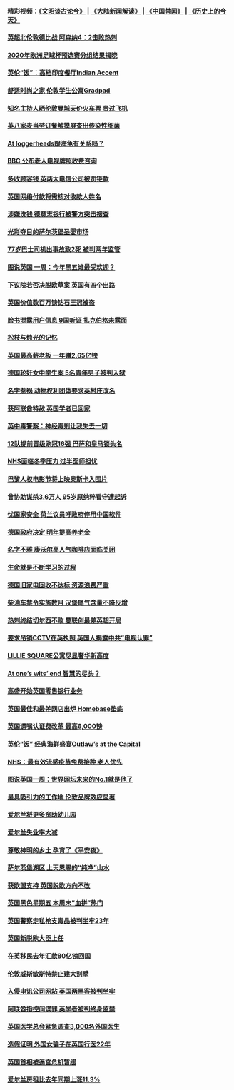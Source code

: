 #### 精彩视频：[《文昭谈古论今》](https://github.com/gfw-breaker/wenzhao/blob/master/README.md?t=12031531) | [《大陆新闻解读》](https://github.com/gfw-breaker/ntdtv-comedy/blob/master/README.md?t=12031531) | [《中国禁闻》](https://github.com/gfw-breaker/ntdtv-news/blob/master/README.md?t=12031531) | [《历史上的今天》](https://github.com/gfw-breaker/today-in-history/blob/master/README.md?t=12031531) 

#### [英超北伦敦德比战 阿森纳4：2击败热刺](../pages/nsc974/n10887322.md?t=12031531) 

#### [2020年欧洲足球杯预选赛分组结果揭晓](../pages/nsc974/n10887348.md?t=12031531) 

#### [英伦“饭”：高档印度餐厅Indian Accent](../pages/nsc974/n10887152.md?t=12031531) 

#### [舒适时尚之家 伦敦学生公寓Gradpad](../pages/nsc974/n10887125.md?t=12031531) 

#### [知名主持人晒伦敦曼城天价火车票 贵过飞机](../pages/nsc974/n10887062.md?t=12031531) 

#### [英八家麦当劳订餐触摸屏查出传染性细菌](../pages/nsc974/n10886684.md?t=12031531) 

#### [At loggerheads跟海龟有关系吗？](../pages/nsc974/n10883586.md?t=12031531) 

#### [BBC 公布老人电视牌照收费咨询](../pages/nsc974/n10883556.md?t=12031531) 

#### [多收顾客钱 英两大电信公司被罚钜款](../pages/nsc974/n10883526.md?t=12031531) 

#### [英国网络付款将需核对收款人姓名](../pages/nsc974/n10883510.md?t=12031531) 

#### [涉嫌洗钱 德意志银行被警方突击搜查](../pages/nsc974/n10881516.md?t=12031531) 

#### [光彩夺目的萨尔茨堡圣婴市场](../pages/nsc974/n10881904.md?t=12031531) 

#### [77岁巴士司机出事故致2死 被判两年监管](../pages/nsc974/n10881843.md?t=12031531) 

#### [图说英国 一周：今年黑五谁最受欢迎？](../pages/nsc974/n10881815.md?t=12031531) 

#### [下议院若否决脱欧草案 英国有四个出路](../pages/nsc974/n10881130.md?t=12031531) 

#### [英国价值数百万镑钻石王冠被盗](../pages/nsc974/n10881169.md?t=12031531) 

#### [脸书泄露用户信息 9国听证 扎克伯格未露面](../pages/nsc974/n10881125.md?t=12031531) 

#### [松枝与烛光的记忆](../pages/nsc974/n10881139.md?t=12031531) 

#### [英国最高薪老板 一年赚2.65亿镑](../pages/nsc974/n10881230.md?t=12031531) 

#### [德国轮奸女中学生案 5名青年男子被判入狱](../pages/nsc974/n10880979.md?t=12031531) 

#### [名字惹祸  动物权利团体要求英村庄改名](../pages/nsc974/n10881160.md?t=12031531) 

#### [获阿联酋特赦 英国学者已回家](../pages/nsc974/n10881153.md?t=12031531) 

#### [英中毒警察：神经毒剂让我失去一切](../pages/nsc974/n10881143.md?t=12031531) 

#### [12队提前晋级欧冠16强 巴萨和皇马锁头名](../pages/nsc974/n10880196.md?t=12031531) 

#### [NHS面临冬季压力 过半医师担忧](../pages/nsc974/n10879741.md?t=12031531) 

#### [巴黎人权电影节将上映奥斯卡入围片](../pages/nsc974/n10878917.md?t=12031531) 

#### [曾协助谋杀3.6万人 95岁原纳粹看守遭起诉](../pages/nsc974/n10878873.md?t=12031531) 

#### [忧国家安全 荷兰议员吁政府停用中国软件](../pages/nsc974/n10878705.md?t=12031531) 

#### [德国政府决定 明年提高养老金](../pages/nsc974/n10877273.md?t=12031531) 

#### [名字不雅 康沃尔高人气咖啡店面临关闭](../pages/nsc974/n10877462.md?t=12031531) 

#### [生命就是不断学习的过程](../pages/nsc974/n10877459.md?t=12031531) 

#### [德国旧家电回收不达标 资源浪费严重](../pages/nsc974/n10877132.md?t=12031531) 

#### [柴油车禁令实施数月 汉堡尾气含量不降反增](../pages/nsc974/n10877082.md?t=12031531) 

#### [热刺终结切尔西不败 曼联创最差英超开局](../pages/nsc974/n10873883.md?t=12031531) 

#### [要求吊销CCTV在英执照 英国人揭露中共“电视认罪”](../pages/nsc974/n10873615.md?t=12031531) 

#### [LILLIE SQUARE公寓尽显奢华新高度](../pages/nsc974/n10873631.md?t=12031531) 

#### [At one’s wits’ end 智慧的尽头？](../pages/nsc974/n10871446.md?t=12031531) 

#### [高盛开始英国零售银行业务](../pages/nsc974/n10871431.md?t=12031531) 

#### [英国最佳和最差网店出炉 Homebase垫底](../pages/nsc974/n10871402.md?t=12031531) 

#### [英国遗嘱认证费改革 最高6,000镑](../pages/nsc974/n10871381.md?t=12031531) 

#### [英伦“饭” 经典海鲜盛宴Outlaw’s at the Capital](../pages/nsc974/n10871348.md?t=12031531) 

#### [NHS：最有效流感疫苗免费接种 老人优先](../pages/nsc974/n10871342.md?t=12031531) 

#### [图说英国一周：世界网坛未来的No.1就是他了](../pages/nsc974/n10871298.md?t=12031531) 

#### [最具吸引力的工作地 伦敦品牌效应显著](../pages/nsc974/n10871267.md?t=12031531) 

#### [爱尔兰将更多资助幼儿园](../pages/nsc974/n10870662.md?t=12031531) 

#### [爱尔兰失业率大减](../pages/nsc974/n10870646.md?t=12031531) 

#### [尊敬神明的乡土 孕育了《平安夜》](../pages/nsc974/n10870591.md?t=12031531) 

#### [萨尔茨堡湖区 上天恩赐的“纯净”山水](../pages/nsc974/n10870541.md?t=12031531) 

#### [获欧盟支持 英国脱欧方向不改](../pages/nsc974/n10868925.md?t=12031531) 

#### [英国黑色星期五 本周末“血拼”热门](../pages/nsc974/n10869011.md?t=12031531) 

#### [英国警察走私枪支毒品被判坐牢23年](../pages/nsc974/n10869001.md?t=12031531) 

#### [英国新脱欧大臣上任](../pages/nsc974/n10868995.md?t=12031531) 

#### [在英移民去年汇款80亿镑回国](../pages/nsc974/n10868991.md?t=12031531) 

#### [伦敦威斯敏斯特禁止建大别墅](../pages/nsc974/n10868984.md?t=12031531) 

#### [入侵电讯公司网站 英国两黑客被判坐牢](../pages/nsc974/n10868975.md?t=12031531) 

#### [阿联酋指控间谍罪 英学者被判终身监禁](../pages/nsc974/n10868962.md?t=12031531) 

#### [英国医学总会紧急调查3,000名外国医生](../pages/nsc974/n10868955.md?t=12031531) 

#### [造假证明 外国女骗子在英国行医22年](../pages/nsc974/n10868930.md?t=12031531) 

#### [英国首相被逼宫危机暂缓](../pages/nsc974/n10868928.md?t=12031531) 

#### [爱尔兰房租比去年同期上涨11.3%](../pages/nsc974/n10868324.md?t=12031531) 

